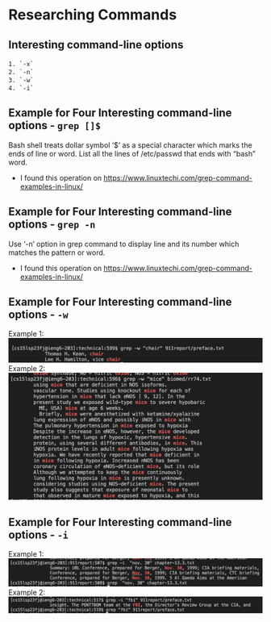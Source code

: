 # Researching Commands


## Interesting command-line options

```
1. `-x`
2. `-n`
3. `-w`
4. `-i`
```

## Example for Four Interesting command-line options - `grep []$`
Bash shell treats dollar symbol ‘$’ as a special character which marks the ends of line or word. List all the lines of /etc/passwd that ends with “bash” word.
* I found this operation on https://www.linuxtechi.com/grep-command-examples-in-linux/
## Example for Four Interesting command-line options - `grep -n`
Use ‘-n’ option in grep command to display line and its number which matches the pattern or word.
* I found this operation on https://www.linuxtechi.com/grep-command-examples-in-linux/


## Example for Four Interesting command-line options - `-w`
Example 1:
![Image](35.png)
Example 2:
![Image](36.png)
## Example for Four Interesting command-line options - `-i`
Example 1:
![Image](31.png)
Example 2:
![Image](32.png)
